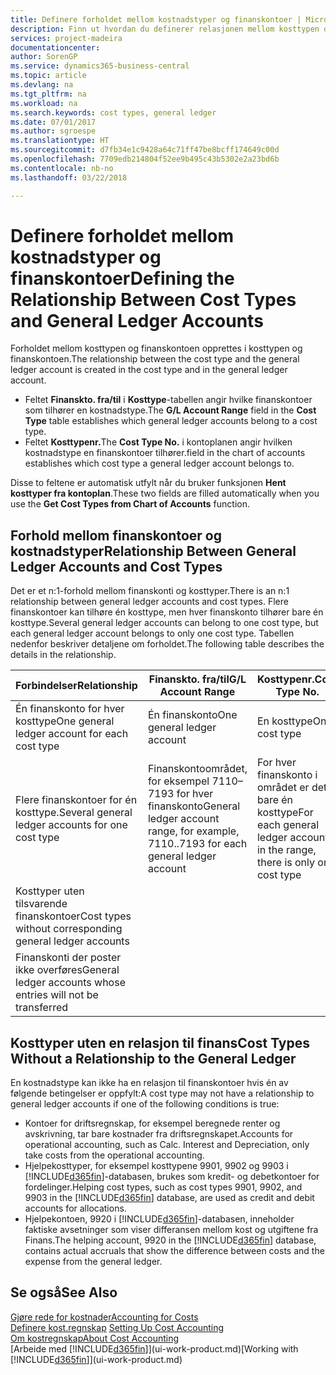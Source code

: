```yaml
---
title: Definere forholdet mellom kostnadstyper og finanskontoer | Microsoft-dokumentasjon
description: Finn ut hvordan du definerer relasjonen mellom kosttypen og finanskontoen.
services: project-madeira
documentationcenter: 
author: SorenGP
ms.service: dynamics365-business-central
ms.topic: article
ms.devlang: na
ms.tgt_pltfrm: na
ms.workload: na
ms.search.keywords: cost types, general ledger
ms.date: 07/01/2017
ms.author: sgroespe
ms.translationtype: HT
ms.sourcegitcommit: d7fb34e1c9428a64c71ff47be8bcff174649c00d
ms.openlocfilehash: 7709edb214804f52ee9b495c43b5302e2a23bd6b
ms.contentlocale: nb-no
ms.lasthandoff: 03/22/2018

---
```

# <a name="defining-the-relationship-between-cost-types-and-general-ledger-accounts"></a><span data-ttu-id="db8ec-103">Definere forholdet mellom kostnadstyper og finanskontoer</span><span class="sxs-lookup"><span data-stu-id="db8ec-103">Defining the Relationship Between Cost Types and General Ledger Accounts</span></span>
<span data-ttu-id="db8ec-104">Forholdet mellom kosttypen og finanskontoen opprettes i kosttypen og finanskontoen.</span><span class="sxs-lookup"><span data-stu-id="db8ec-104">The relationship between the cost type and the general ledger account is created in the cost type and in the general ledger account.</span></span>  

* <span data-ttu-id="db8ec-105">Feltet **Finanskto. fra/til** i **Kosttype**-tabellen angir hvilke finanskontoer som tilhører en kostnadstype.</span><span class="sxs-lookup"><span data-stu-id="db8ec-105">The **G/L Account Range** field in the **Cost Type** table establishes which general ledger accounts belong to a cost type.</span></span>  
* <span data-ttu-id="db8ec-106">Feltet **Kosttypenr.**</span><span class="sxs-lookup"><span data-stu-id="db8ec-106">The **Cost Type No.**</span></span> <span data-ttu-id="db8ec-107">i kontoplanen angir hvilken kostnadstype en finanskontoer tilhører.</span><span class="sxs-lookup"><span data-stu-id="db8ec-107">field in the chart of accounts establishes which cost type a general ledger account belongs to.</span></span>  

<span data-ttu-id="db8ec-108">Disse to feltene er automatisk utfylt når du bruker funksjonen **Hent kosttyper fra kontoplan**.</span><span class="sxs-lookup"><span data-stu-id="db8ec-108">These two fields are filled automatically when you use the **Get Cost Types from Chart of Accounts** function.</span></span>  

## <a name="relationship-between-general-ledger-accounts-and-cost-types"></a><span data-ttu-id="db8ec-109">Forhold mellom finanskontoer og kostnadstyper</span><span class="sxs-lookup"><span data-stu-id="db8ec-109">Relationship Between General Ledger Accounts and Cost Types</span></span>  
<span data-ttu-id="db8ec-110">Det er et n:1-forhold mellom finanskonti og kosttyper.</span><span class="sxs-lookup"><span data-stu-id="db8ec-110">There is an n:1 relationship between general ledger accounts and cost types.</span></span> <span data-ttu-id="db8ec-111">Flere finanskontoer kan tilhøre én kosttype, men hver finanskonto tilhører bare én kosttype.</span><span class="sxs-lookup"><span data-stu-id="db8ec-111">Several general ledger accounts can belong to one cost type, but each general ledger account belongs to only one cost type.</span></span> <span data-ttu-id="db8ec-112">Tabellen nedenfor beskriver detaljene om forholdet.</span><span class="sxs-lookup"><span data-stu-id="db8ec-112">The following table describes the details in the relationship.</span></span>  

|<span data-ttu-id="db8ec-113">Forbindelser</span><span class="sxs-lookup"><span data-stu-id="db8ec-113">Relationship</span></span>|<span data-ttu-id="db8ec-114">**Finanskto. fra/til**</span><span class="sxs-lookup"><span data-stu-id="db8ec-114">**G/L Account Range**</span></span>|<span data-ttu-id="db8ec-115">**Kosttypenr.**</span><span class="sxs-lookup"><span data-stu-id="db8ec-115">**Cost Type No.**</span></span>|  
|------------------|------------------------------------------------|-------------------------------------------|  
|<span data-ttu-id="db8ec-116">Én finanskonto for hver kosttype</span><span class="sxs-lookup"><span data-stu-id="db8ec-116">One general ledger account for each cost type</span></span>|<span data-ttu-id="db8ec-117">Én finanskonto</span><span class="sxs-lookup"><span data-stu-id="db8ec-117">One general ledger account</span></span>|<span data-ttu-id="db8ec-118">En kosttype</span><span class="sxs-lookup"><span data-stu-id="db8ec-118">One cost type</span></span>|  
|<span data-ttu-id="db8ec-119">Flere finanskontoer for én kosttype.</span><span class="sxs-lookup"><span data-stu-id="db8ec-119">Several general ledger accounts for one cost type</span></span>|<span data-ttu-id="db8ec-120">Finanskontoområdet, for eksempel 7110–7193 for hver finanskonto</span><span class="sxs-lookup"><span data-stu-id="db8ec-120">General ledger account range, for example, 7110..7193 for each general ledger account</span></span>|<span data-ttu-id="db8ec-121">For hver finanskonto i området er det bare én kosttype</span><span class="sxs-lookup"><span data-stu-id="db8ec-121">For each general ledger account in the range, there is only one cost type</span></span>|  
|<span data-ttu-id="db8ec-122">Kosttyper uten tilsvarende finanskontoer</span><span class="sxs-lookup"><span data-stu-id="db8ec-122">Cost types without corresponding general ledger accounts</span></span>|<Empty>||  
|<span data-ttu-id="db8ec-123">Finanskonti der poster ikke overføres</span><span class="sxs-lookup"><span data-stu-id="db8ec-123">General ledger accounts whose entries will not be transferred</span></span>||<Empty>|  

## <a name="cost-types-without-a-relationship-to-the-general-ledger"></a><span data-ttu-id="db8ec-124">Kosttyper uten en relasjon til finans</span><span class="sxs-lookup"><span data-stu-id="db8ec-124">Cost Types Without a Relationship to the General Ledger</span></span>  
<span data-ttu-id="db8ec-125">En kostnadstype kan ikke ha en relasjon til finanskontoer hvis én av følgende betingelser er oppfylt:</span><span class="sxs-lookup"><span data-stu-id="db8ec-125">A cost type may not have a relationship to general ledger accounts if one of the following conditions is true:</span></span>  

* <span data-ttu-id="db8ec-126">Kontoer for driftsregnskap, for eksempel beregnede renter og avskrivning, tar bare kostnader fra driftsregnskapet.</span><span class="sxs-lookup"><span data-stu-id="db8ec-126">Accounts for operational accounting, such as Calc. Interest and Depreciation, only take costs from the operational accounting.</span></span>  
* <span data-ttu-id="db8ec-127">Hjelpekosttyper, for eksempel kosttypene 9901, 9902 og 9903 i [!INCLUDE[d365fin](includes/d365fin_md.md)]-databasen, brukes som kredit- og debetkontoer for fordelinger.</span><span class="sxs-lookup"><span data-stu-id="db8ec-127">Helping cost types, such as cost types 9901, 9902, and 9903 in the [!INCLUDE[d365fin](includes/d365fin_md.md)] database, are used as credit and debit accounts for allocations.</span></span>  
* <span data-ttu-id="db8ec-128">Hjelpekontoen, 9920 i [!INCLUDE[d365fin](includes/d365fin_md.md)]-databasen, inneholder faktiske avsetninger som viser differansen mellom kost og utgiftene fra Finans.</span><span class="sxs-lookup"><span data-stu-id="db8ec-128">The helping account, 9920 in the [!INCLUDE[d365fin](includes/d365fin_md.md)] database, contains actual accruals that show the difference between costs and the expense from the general ledger.</span></span>  

## <a name="see-also"></a><span data-ttu-id="db8ec-129">Se også</span><span class="sxs-lookup"><span data-stu-id="db8ec-129">See Also</span></span>  
[<span data-ttu-id="db8ec-130">Gjøre rede for kostnader</span><span class="sxs-lookup"><span data-stu-id="db8ec-130">Accounting for Costs</span></span>](finance-manage-cost-accounting.md)  
<span data-ttu-id="db8ec-131">[Definere kost.regnskap](finance-set-up-cost-accounting.md) </span><span class="sxs-lookup"><span data-stu-id="db8ec-131">[Setting Up Cost Accounting](finance-set-up-cost-accounting.md) </span></span>  
[<span data-ttu-id="db8ec-132">Om kostregnskap</span><span class="sxs-lookup"><span data-stu-id="db8ec-132">About Cost Accounting</span></span>](finance-about-cost-accounting.md)  
<span data-ttu-id="db8ec-133">[Arbeide med [!INCLUDE[d365fin](includes/d365fin_md.md)]](ui-work-product.md)</span><span class="sxs-lookup"><span data-stu-id="db8ec-133">[Working with [!INCLUDE[d365fin](includes/d365fin_md.md)]](ui-work-product.md)</span></span>

